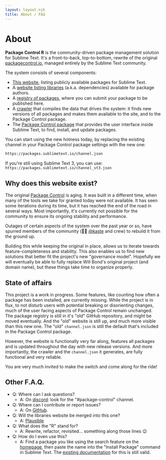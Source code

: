 ```yaml
---
layout: layout.njk
title: About / FAQ
---
```


# About

**Package Control <span class="hot">R</span>** is the community-driven package management solution for Sublime Text. It's a front-to-back, top-to-bottom, rewrite of the original [packagecontrol.io](https://packagecontrol.io), managed entirely by the Sublime Text community.

The system consists of several components:

- [This website](https://packages.sublimetext.io), listing publicly available packages for Sublime Text.
- A [website listing libraries](http://packagecontrol.github.io) (a.k.a. dependencies) available for package authors.
- A [registry of packages](https://github.com/wbond/package_control_channel), where you can submit your package to be published here.
- A [crawler](https://github.com/packagecontrol/thecrawl) that compiles the data that drives the system: it finds new versions of all packages and makes them available to the site, and to the Package Control package.
- The [Package Control package](https://packages.sublimetext.io/packages/Package%20Control/) that provides the user interface inside Sublime Text, to find, install, and update packages.

You can start using the new hotness today, by replacing the existing channel in your Package Control package settings with the new one:

```sh
https://packages.sublimetext.io/channel.json
```

If you're still using Sublime Text 3, you can use:  
`https://packages.sublimetext.io/channel_st3.json`

## Why does this website exist?

The original [Package Control](https://packagecontrol.io) is aging. It was built in a different time, when many of the tools we take for granted today were not available. It has seen some iterations during its time, but it has reached the end of the road in several ways. Most importantly, it's currently not possible for the community to ensure its ongoing stability and performance.

Outages of certain aspects of the system over the past year or so, have spurred members of the community (🙇‍♂️ [@kaste](https://github.com/kaste) and crew) to rebuild it from the ground up.

Building this while keeping the original in place, allows us to iterate towards feature-completeness and stability. This also enables us to find new solutions that better fit the project's new "governance model". Hopefully we will eventually be able to fully replace Will Bond's original project (and domain name), but these things take time to organize properly.

## State of affairs

This project is a work in progress. Some features, like counting how often a package has been installed, are currently missing. While the project is in flux, to not disturb users with potential breaking or disorienting changes, much of the user facing aspects of Package Control remain unchanged.  
The package registry is still in it's "old" GitHub repository, and might be moved eventually. And the "old" website is still up, and much more visible than this new one. The "old" `channel.json` is still the default that's included in the Package Control package.

However, the website is functionally very far along, features all packages and is updated throughout the day with new release versions. And more importantly, the crawler and the `channel.json` it generates, are fully functional and very reliable. 

You are very much invited to make the switch and come along for the ride!

## Other F.A.Q.

- Q: Where can I ask questions?
  - A: On [discord](https://discord.sublimetext.io/): look for the "#package-control" channel.
- Q: Where can I contribute or report issues?
  - A: On [GitHub](https://github.com/packagecontrol/thecrawl/issues).
- Q: Will the libraries website be merged into this one?
  - A: [Plausible](https://github.com/packagecontrol/thecrawl/pull/9)
- Q: What does the "R" stand for?
  - A: Rewrite, refactor, revisited... something along those lines 😉
- Q: How do I even use this?
  - A: Find a package you like using the search feature on the [homepage](/), then paste the name into the "Install Package" command in Sublime Text. The [existing documentation](https://packagecontrol.io/docs/usage) for this is still valid.

<script type="module">
  document.querySelectorAll('pre').forEach(codeblock => {
    const wrapper = document.createElement('div');
    wrapper.classList.add('clipboard-wrapper');
    const button = document.createElement('button');
    button.innerText = 'Copy';
    button.classList.add('button');
    button.onclick = (event) => {
      event.preventDefault();
      event.stopPropagation();
      navigator.clipboard.writeText(codeblock.innerText.trim());
      wrapper.classList.add('copied');
      window.setTimeout(() => {
        wrapper.classList.remove('copied');
      }, 200);
    }
    codeblock.insertAdjacentElement('beforebegin', wrapper);
    wrapper.appendChild(codeblock);
    wrapper.appendChild(button)
  });
</script>
